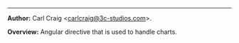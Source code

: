 * * *



**Author:** Carl Craig &lt;carlcraig@3c-studios.com&gt;.



**Overview:** Angular directive that is used to handle charts.


